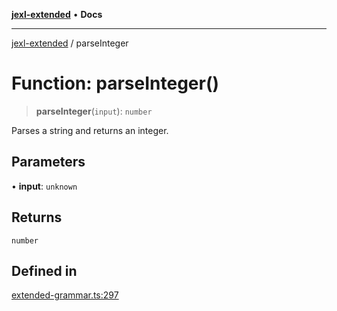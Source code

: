 [**jexl-extended**](../README.md) • **Docs**

***

[jexl-extended](../globals.md) / parseInteger

# Function: parseInteger()

> **parseInteger**(`input`): `number`

Parses a string and returns an integer.

## Parameters

• **input**: `unknown`

## Returns

`number`

## Defined in

[extended-grammar.ts:297](https://github.com/nikoraes/jexl-extended/blob/06a031f168fa218082d7ed9df57973f42e70c755/src/extended-grammar.ts#L297)
